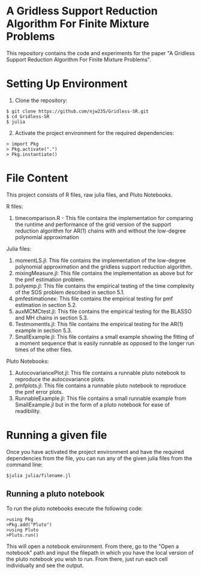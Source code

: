# A Gridless Support Reduction Algorithm For Finite Mixture Problems

This repository contains the code and experiments for the paper "A Gridless Support Reduction Algorithm For Finite Mixture Problems".

# Setting Up Environment

1. Clone the repository:
```
$ git clone https://github.com/njw235/Gridless-SR.git
$ cd Gridless-SR
$ julia
```
2. Activate the project environment for the required dependencies:
```
> import Pkg
> Pkg.activate(".")
> Pkg.instantiate()
```

# File Content

This project consists of R files, raw julia files, and Pluto Notebooks.

R files:

1. timecomparison.R - This file contains the implementation for comparing the runtime and performance of the grid version of the support reduction algorithm for AR(1) chains with and without the low-degree polynomial approximation

Julia files:

1. momentLS.jl: This file contains the implementation of the low-degree polynomial approximation and the gridless support reduction algorithm.
2. mixingMeasure.jl: This file contains the implementation as above but for the pmf estimation problem.
3. polyemp.jl: This file contains the empirical testing of the time complexity of the SOS problem described in section 5.1.
4. pmfestimationex: This file contains the empirical testing for pmf estimation in section 5.2.
5. auxMCMCtest.jl: This file contains the empirical testing for the BLASSO and MH chains in section 5.3.
6. Testmomentls.jl: This file contains the empirical testing for the AR(1) example in section 5.3.
7. SmallExample.jl: This file contains a small example showing the fitting of a moment sequence that is easily runnable as opposed to the longer run times of the other files.

Pluto Notebooks:

1. AutocovariancePlot.jl: This file contains a runnable pluto notebook to reproduce the autocovariance plots.
2. pmfplots.jl: This file contains a runnable pluto notebook to reproduce the pmf error plots.
3. RunnableExample.jl: This file contains a small runnable example from SmallExample.jl but in the form of a pluto notebook for ease of readibility.

# Running a given file

Once you have activated the project environment and have the required dependencies from the file, you can run any of the given julia files from the command line:

```
$julia julia/filename.jl
```

## Running a pluto notebook

To run the pluto notebooks execute the following code:

```
>using Pkg
>Pkg.add("Pluto")
>using Pluto
>Pluto.run()
```

This will open a notebook environment. From there, go to the "Open a notebook" path and input the filepath in which you have the local version of the pluto notebook you wish to run.
From there, just run each cell individually and see the output. 

